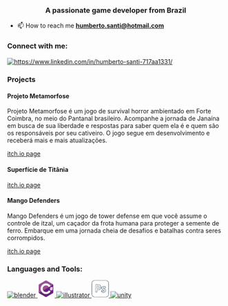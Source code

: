<h3 align="center">A passionate game developer from Brazil</h3>

- 📫 How to reach me **humberto.santi@hotmail.com**

<h3 align="left">Connect with me:</h3>
<p align="left">
<a href="https://linkedin.com/in/humberto-santi-717aa1331/" target="blank"><img align="center" src="https://raw.githubusercontent.com/rahuldkjain/github-profile-readme-generator/master/src/images/icons/Social/linked-in-alt.svg" alt="https://www.linkedin.com/in/humberto-santi-717aa1331/" height="30" width="40" /></a>
</p>

### Projects
#### Projeto Metamorfose
Projeto Metamorfose é um jogo de survival horror ambientado em Forte Coimbra, no meio do Pantanal brasileiro. Acompanhe a jornada de Janaína em busca de sua liberdade e respostas para saber quem ela é e quem são os responsáveis por seu cativeiro. O jogo segue em desenvolvimento e receberá mais e mais atualizações.

[itch.io page](https://tiojhow.itch.io/metamorfose)

#### Superfície de Titânia

[itch.io page](https://tiojhow.itch.io/superfcie-de-titnia)

#### Mango Defenders
Mango Defenders é um jogo de tower defense em que você assume o controle de itzal, um caçador da frota humana para proteger a semente de ferro. Embarque em uma jornada cheia de desafios e batalhas contra seres corrompidos.

[itch.io page](https://tiojhow.itch.io/mango-defenders)

<h3 align="left">Languages and Tools:</h3>
<p align="left"> <a href="https://www.blender.org/" target="_blank" rel="noreferrer"> <img src="https://download.blender.org/branding/community/blender_community_badge_white.svg" alt="blender" width="40" height="40"/> </a> <a href="https://www.w3schools.com/cs/" target="_blank" rel="noreferrer"> <img src="https://raw.githubusercontent.com/devicons/devicon/master/icons/csharp/csharp-original.svg" alt="csharp" width="40" height="40"/> </a> <a href="https://www.adobe.com/in/products/illustrator.html" target="_blank" rel="noreferrer"> <img src="https://www.vectorlogo.zone/logos/adobe_illustrator/adobe_illustrator-icon.svg" alt="illustrator" width="40" height="40"/> </a> <a href="https://www.photoshop.com/en" target="_blank" rel="noreferrer"> <img src="https://raw.githubusercontent.com/devicons/devicon/master/icons/photoshop/photoshop-line.svg" alt="photoshop" width="40" height="40"/> </a> <a href="https://unity.com/" target="_blank" rel="noreferrer"> <img src="https://www.vectorlogo.zone/logos/unity3d/unity3d-icon.svg" alt="unity" width="40" height="40"/> </a> </p>
